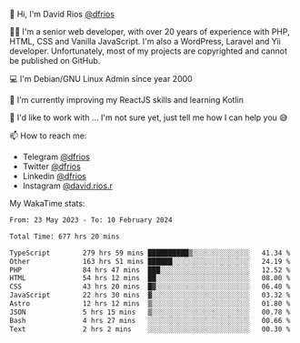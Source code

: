 👋 Hi, I'm David Rios [@dfrios](https://github.com/dfrios)

👨‍💻 I'm a senior web developer, with over 20 years of experience with PHP, HTML, CSS and Vanilla JavaScript. I'm also a WordPress, Laravel and Yii developer. Unfortunately, most of my projects are copyrighted and cannot be published on GitHub.

💻 I'm Debian/GNU Linux Admin since year 2000

🌱 I'm currently improving my ReactJS skills and learning Kotlin

💞️ I'd like to work with ... I'm not sure yet, just tell me how I can help you 😅


📫 How to reach me:
* Telegram [@dfrios](https://t.me/dfrios)
* Twitter [@dfrios](https://twitter.com/dfrios)
* Linkedin [@dfrios](https://linkedin.com/in/dfrios)
* Instagram [@david.rios.r](https://instagram.com/david.rios.r)



My WakaTime stats:
<!--START_SECTION:waka-->

```txt
From: 23 May 2023 - To: 10 February 2024

Total Time: 677 hrs 20 mins

TypeScript        279 hrs 59 mins ██████████▒░░░░░░░░░░░░░░   41.34 %
Other             163 hrs 51 mins ██████░░░░░░░░░░░░░░░░░░░   24.19 %
PHP               84 hrs 47 mins  ███░░░░░░░░░░░░░░░░░░░░░░   12.52 %
HTML              54 hrs 12 mins  ██░░░░░░░░░░░░░░░░░░░░░░░   08.00 %
CSS               43 hrs 20 mins  █▓░░░░░░░░░░░░░░░░░░░░░░░   06.40 %
JavaScript        22 hrs 30 mins  ▓░░░░░░░░░░░░░░░░░░░░░░░░   03.32 %
Astro             12 hrs 12 mins  ▒░░░░░░░░░░░░░░░░░░░░░░░░   01.80 %
JSON              5 hrs 15 mins   ▒░░░░░░░░░░░░░░░░░░░░░░░░   00.78 %
Bash              4 hrs 27 mins   ░░░░░░░░░░░░░░░░░░░░░░░░░   00.66 %
Text              2 hrs 2 mins    ░░░░░░░░░░░░░░░░░░░░░░░░░   00.30 %
```

<!--END_SECTION:waka-->
